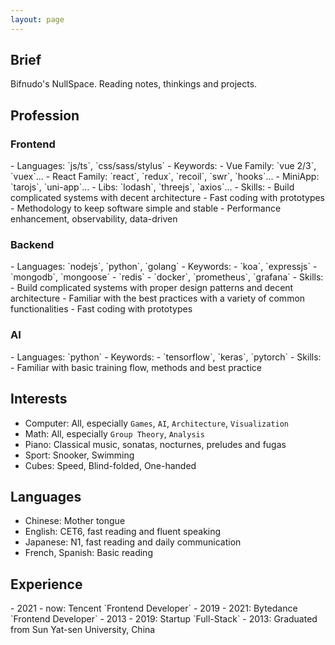 ```yaml
---
layout: page
---
```


## Brief

Bifnudo's NullSpace. Reading notes, thinkings and projects.

## Profession

### Frontend

<div class="theme-color-green" markdown=1>
- Languages: `js/ts`, `css/sass/stylus`
- Keywords:
  - Vue Family: `vue 2/3`, `vuex`...
  - React Family: `react`, `redux`, `recoil`, `swr`, `hooks`...
  - MiniApp: `tarojs`, `uni-app`...
  - Libs: `lodash`, `threejs`, `axios`...
- Skills:
  - Build complicated systems with decent architecture
  - Fast coding with prototypes
  - Methodology to keep software simple and stable
  - Performance enhancement, observability, data-driven
</div>

### Backend

<div class="theme-color-blue" markdown=1>
- Languages: `nodejs`, `python`, `golang`
- Keywords:
  - `koa`, `expressjs`
  - `mongodb`, `mongoose`
  - `redis`
  - `docker`, `prometheus`, `grafana`
- Skills:
  - Build complicated systems with proper design patterns and decent architecture
  - Familiar with the best practices with a variety of common functionalities
  - Fast coding with prototypes
</div>

### AI

<div class="theme-color-purple" markdown=1>
- Languages: `python`
- Keywords:
  - `tensorflow`, `keras`, `pytorch`
- Skills:
  - Familiar with basic training flow, methods and best practice
</div>

## Interests

- Computer: All, especially `Games`, `AI`, `Architecture`, `Visualization`
- Math: All, especially `Group Theory`, `Analysis`
- Piano: Classical music, sonatas, nocturnes, preludes and fugas
- Sport: Snooker, Swimming
- Cubes: Speed, Blind-folded, One-handed

## Languages

- Chinese: Mother tongue
- English: CET6, fast reading and fluent speaking
- Japanese: N1, fast reading and daily communication
- French, Spanish: Basic reading

## Experience

<div class="theme-color-blue" markdown=1>
- 2021 - now: Tencent `Frontend Developer`
- 2019 - 2021: Bytedance `Frontend Developer`
- 2013 - 2019: Startup `Full-Stack`
- 2013: Graduated from Sun Yat-sen University, China
</div>